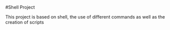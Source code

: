 #Shell Project

This project is based on shell, the use of different commands as well as the creation of scripts
